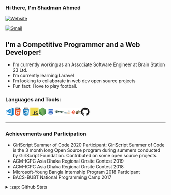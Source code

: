 ### Hi there, I'm Shadman Ahmed

[![Website](https://img.shields.io/badge/Portofiio-UP-blue)](https://shadman-ahmed-chowdhury.github.io/)

[![Gmail](https://img.shields.io/badge/%20-Send%20Mail-black?color=14171A&labelColor=ef5350&logo=gmail&logoColor=ffffff)](mailto:shadmanchowdhury87@gmail.com?subject=From%20GitHub&body=Hi,%20there.%20Found%20you%20from%20GitHub.)

## I'm a Competitive Programmer and a Web Developer!

-   I'm currently working as an Associate Software Engineer at Brain Station 23 Ltd.
-   I’m currently learning Laravel
-   I’m looking to collaborate in web dev open source projects
-   Fun fact: I love to play football.

### Languages and Tools:

<img align="left" alt="Visual Studio Code" width="26px" src="https://raw.githubusercontent.com/github/explore/80688e429a7d4ef2fca1e82350fe8e3517d3494d/topics/visual-studio-code/visual-studio-code.png" />
<img align="left" alt="HTML5" width="26px" src="https://raw.githubusercontent.com/github/explore/80688e429a7d4ef2fca1e82350fe8e3517d3494d/topics/html/html.png" />
<img align="left" alt="CSS3" width="26px" src="https://raw.githubusercontent.com/github/explore/80688e429a7d4ef2fca1e82350fe8e3517d3494d/topics/css/css.png" />
<img align="left" alt="JavaScript" width="26px" src="https://raw.githubusercontent.com/github/explore/80688e429a7d4ef2fca1e82350fe8e3517d3494d/topics/javascript/javascript.png" />
<img align="left" alt="Node.js" width="26px" src="https://raw.githubusercontent.com/github/explore/80688e429a7d4ef2fca1e82350fe8e3517d3494d/topics/nodejs/nodejs.png" />
<img align="left" alt="SQL" width="26px" src="https://raw.githubusercontent.com/github/explore/80688e429a7d4ef2fca1e82350fe8e3517d3494d/topics/sql/sql.png" />
<img align="left" alt="SQL" width="26px" src="https://raw.githubusercontent.com/github/explore/80688e429a7d4ef2fca1e82350fe8e3517d3494d/topics/django/django.png" />
<img align="left" alt="MySQL" width="26px" src="https://raw.githubusercontent.com/github/explore/80688e429a7d4ef2fca1e82350fe8e3517d3494d/topics/mysql/mysql.png" />
<img align="left" alt="Git" width="30px" src="https://raw.githubusercontent.com/github/explore/80688e429a7d4ef2fca1e82350fe8e3517d3494d/topics/git/git.png" />
<img align="left" alt="GitHub" width="26px" src="https://raw.githubusercontent.com/github/explore/78df643247d429f6cc873026c0622819ad797942/topics/github/github.png" />
<br> 
<br>

---

### Achievements and Participation

<ul>
  <li>
     GirlScript Summer of Code 2020 Participant: GirlScript Summer of Code is the 3 month long Open Source program during summers conducted by GirlScript Foundation. Contributed on some open source projects.
   </li>
  <li>
     ACM-ICPC Asia Dhaka Regional Onsite Contest 2019
   </li> 
   <li>
     ACM-ICPC Asia Dhaka Regional Onsite Contest 2018
   </li>
   <li>
     Microsoft-Young Bangla Internship Program 2018 Participant
   </li>
   <li>
     BACS-BUBT National Programming Camp 2017
   </li>
</ul>

<details>
  <summary>:zap: Github Stats</summary>

  <img align="left" alt="codeSTACKr's Github Stats" src="https://github-readme-stats.codestackr.vercel.app/api?username=Shadman-Ahmed-Chowdhury&show_icons=true&hide_border=true" />

</details>

[website]: https://shadman-ahmed-chowdhury.github.io/
